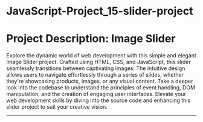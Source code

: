 # JavaScript-Project_15-slider-project


# Project Description: Image Slider

Explore the dynamic world of web development with this simple and elegant Image Slider project. Crafted using HTML, CSS, and JavaScript, this slider seamlessly transitions between captivating images. The intuitive design allows users to navigate effortlessly through a series of slides, whether they're showcasing products, images, or any visual content. Take a deeper look into the codebase to understand the principles of event handling, DOM manipulation, and the creation of engaging user interfaces. Elevate your web development skills by diving into the source code and enhancing this slider project to suit your creative vision.

---
